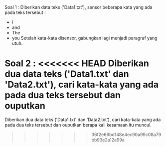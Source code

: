 Soal 1 : 
Diberikan data teks ('Data1.txt'), sensor beberapa kata yang ada pada teks tersebut :  
- I
- and
- The
- you
Setelah kata-kata disensor, gabungkan lagi menjadi paragraf yang utuh.

Soal 2 : 
<<<<<<< HEAD
Diberikan dua data teks ('Data1.txt' dan 'Data2.txt'), cari kata-kata yang ada pada dua teks tersebut dan ouputkan
=======
Diberikan dua data teks ('Data1.txt' dan 'Data2.txt'), cari kata-kata yang ada pada dua teks tersebut dan ouputkan berapa kali kesamaan itu muncul.
>>>>>>> 36f2e66bd148e4ec90a99c08a79bb93e2a12a99a
